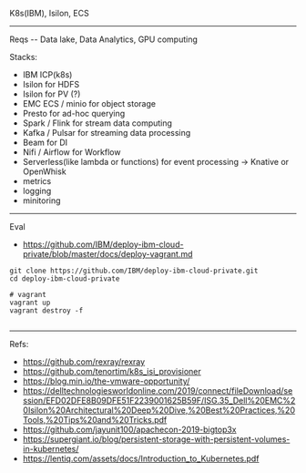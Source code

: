 K8s(IBM), Isilon, ECS

----
Reqs -- Data lake, Data Analytics, GPU computing

Stacks:
- IBM ICP(k8s)
- Isilon for HDFS 
- Isilon for PV (?)
- EMC ECS / minio for object storage
- Presto for ad-hoc querying
- Spark / Flink for stream data computing
- Kafka / Pulsar for streaming data processing
- Beam for DI
- Nifi / Airflow for Workflow
- Serverless(like lambda or functions) for event processing -> Knative or OpenWhisk
- metrics
- logging
- minitoring
 
----
Eval
- https://github.com/IBM/deploy-ibm-cloud-private/blob/master/docs/deploy-vagrant.md
```
git clone https://github.com/IBM/deploy-ibm-cloud-private.git
cd deploy-ibm-cloud-private

# vagrant
vagrant up
vagrant destroy -f


```
----
Refs:
- https://github.com/rexray/rexray
- https://github.com/tenortim/k8s_isi_provisioner
- https://blog.min.io/the-vmware-opportunity/
- https://delltechnologiesworldonline.com/2019/connect/fileDownload/session/EFD02DFE8B09DFE51F2239001625B59F/ISG.35_Dell%20EMC%20Isilon%20Architectural%20Deep%20Dive,%20Best%20Practices,%20Tools,%20Tips%20and%20Tricks.pdf
- https://github.com/jayunit100/apachecon-2019-bigtop3x
- https://supergiant.io/blog/persistent-storage-with-persistent-volumes-in-kubernetes/
- https://lentiq.com/assets/docs/Introduction_to_Kubernetes.pdf
